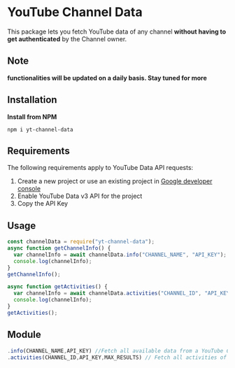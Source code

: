 # YouTube Channel Data

This package lets you fetch YouTube data of any channel **without having to get authenticated** by the Channel owner.

## Note

**functionalities will be updated on a daily basis. Stay tuned for more**

## Installation

**Install from NPM**

```
npm i yt-channel-data
```

## Requirements

The following requirements apply to YouTube Data API requests:

1. Create a new project or use an existing project in [Google developer console](https://console.developers.google.com/)
2. Enable YouTube Data v3 API for the project
3. Copy the API Key

## Usage

```javascript
const channelData = require("yt-channel-data");
async function getChannelInfo() {
  var channelInfo = await channelData.info("CHANNEL_NAME", "API_KEY");
  console.log(channelInfo);
}
getChannelInfo();

async function getActivities() {
  var channelInfo = await channelData.activities("CHANNEL_ID", "API_KEY", 20);
  console.log(channelInfo);
}
getActivities();
```

## Module

```javascript
.info(CHANNEL_NAME,API_KEY) //Fetch all available data from a YouTube Channel (Promise)
.activities(CHANNEL_ID,API_KEY,MAX_RESULTS) // Fetch all activities of a given CHANNEL_ID [recived from info module] and an optional MAX_RESULTS parameter. Default is 5 (Promise)
```
